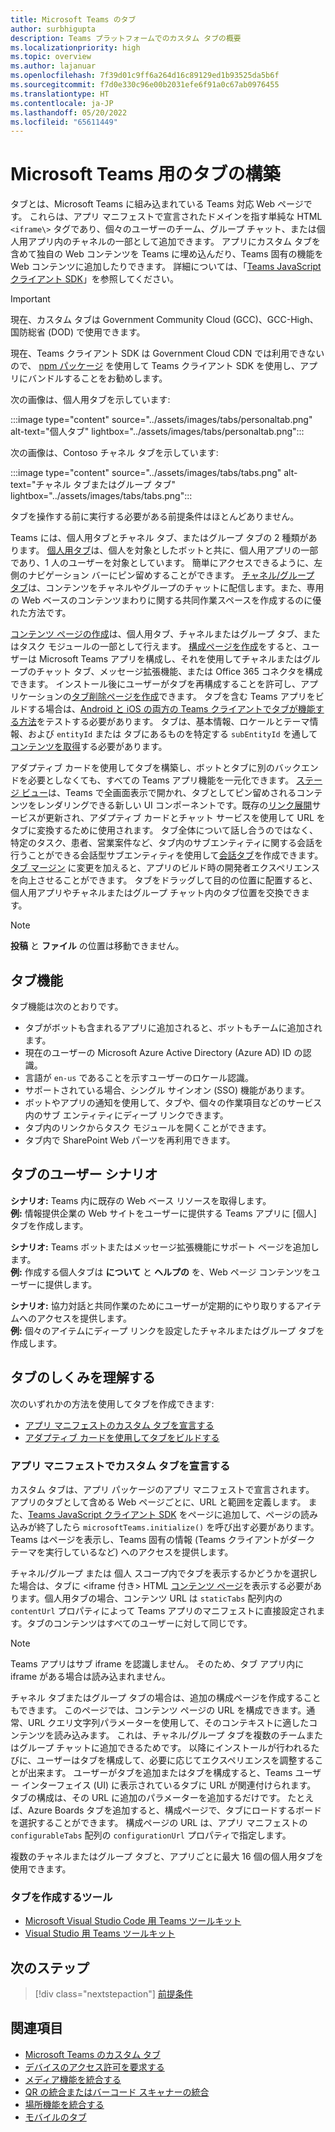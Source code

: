 ```yaml
---
title: Microsoft Teams のタブ
author: surbhigupta
description: Teams プラットフォームでのカスタム タブの概要
ms.localizationpriority: high
ms.topic: overview
ms.author: lajanuar
ms.openlocfilehash: 7f39d01c9ff6a264d16c89129ed1b93525da5b6f
ms.sourcegitcommit: f7d0e330c96e00b2031efe6f91a0c67ab0976455
ms.translationtype: HT
ms.contentlocale: ja-JP
ms.lasthandoff: 05/20/2022
ms.locfileid: "65611449"
---
```

# <a name="build-tabs-for-microsoft-teams"></a>Microsoft Teams 用のタブの構築

タブとは、Microsoft Teams に組み込まれている Teams 対応 Web ページです。 これらは、アプリ マニフェストで宣言されたドメインを指す単純な HTML `<iframe\>` タグであり、個々のユーザーのチーム、グループ チャット、または個人用アプリ内のチャネルの一部として追加できます。 アプリにカスタム タブを含めて独自の Web コンテンツを Teams に埋め込んだり、Teams 固有の機能を Web コンテンツに追加したりできます。 詳細については、「[Teams JavaScript クライアント SDK](/javascript/api/overview/msteams-client)」を参照してください。

> [!IMPORTANT]
> 現在、カスタム タブは Government Community Cloud (GCC)、GCC-High、国防総省 (DOD) で使用できます。
>
> 現在、Teams クライアント SDK は Government Cloud CDN では利用できないので、 [npm パッケージ](https://www.npmjs.com/package/@microsoft/teams-js) を使用して Teams クライアント SDK を使用し、アプリにバンドルすることをお勧めします。

次の画像は、個人用タブを示しています:

:::image type="content" source="../assets/images/tabs/personaltab.png" alt-text="個人タブ" lightbox="../assets/images/tabs/personaltab.png":::

次の画像は、Contoso チャネル タブを示しています:

:::image type="content" source="../assets/images/tabs/tabs.png" alt-text="チャネル タブまたはグループ タブ" lightbox="../assets/images/tabs/tabs.png":::

タブを操作する前に実行する必要がある前提条件はほとんどありません。

Teams には、個人用タブとチャネル タブ、またはグループ タブの 2 種類があります。 [個人用タブ](~/tabs/how-to/create-personal-tab.md)は、個人を対象としたボットと共に、個人用アプリの一部であり、1 人のユーザーを対象としています。 簡単にアクセスできるように、左側のナビゲーション バーにピン留めすることができます。 [チャネル/グループ タブ](~/tabs/how-to/create-channel-group-tab.md)は、コンテンツをチャネルやグループのチャットに配信します。また、専用の Web ベースのコンテンツまわりに関する共同作業スペースを作成するのに優れた方法です。

[コンテンツ ページの作成](~/tabs/how-to/create-tab-pages/content-page.md)は、個人用タブ、チャネルまたはグループ タブ、またはタスク モジュールの一部として行えます。 [構成ページを作成](~/tabs/how-to/create-tab-pages/configuration-page.md)をすると、ユーザーは Microsoft Teams アプリを構成し、それを使用してチャネルまたはグループのチャット タブ、メッセージ拡張機能、または Office 365 コネクタを構成できます。 インストール後にユーザーがタブを再構成することを許可し、アプリケーションの[タブ削除ページを作成](~/tabs/how-to/create-tab-pages/removal-page.md)できます。 タブを含む Teams アプリをビルドする場合は、[Android と iOS の両方の Teams クライアントでタブが機能する方法](~/tabs/design/tabs-mobile.md)をテストする必要があります。 タブは、基本情報、ロケールとテーマ情報、および `entityId` または タブにあるものを特定する `subEntityId` を通して[コンテンツを取得](~/tabs/how-to/access-teams-context.md)する必要があります。

アダプティブ カードを使用してタブを構築し、ボットとタブに別のバックエンドを必要としなくても、すべての Teams アプリ機能を一元化できます。 [ステージ ビュー](~/tabs/tabs-link-unfurling.md)は、Teams で全画面表示で開かれ、タブとしてピン留めされるコンテンツをレンダリングできる新しい UI コンポーネントです。既存の[リンク展開](~/tabs/tabs-link-unfurling.md)サービスが更新され、アダプティブ カードとチャット サービスを使用して URL をタブに変換するために使用されます。 タブ全体について話し合うのではなく、特定のタスク、患者、営業案件など、タブ内のサブエンティティに関する会話を行うことができる会話型サブエンティティを使用して[会話タブ](~/tabs/how-to/conversational-tabs.md)を作成できます。[タブ マージン](~/resources/removing-tab-margins.md) に変更を加えると、アプリのビルド時の開発者エクスペリエンスを向上させることができます。 タブをドラッグして目的の位置に配置すると、個人用アプリやチャネルまたはグループ チャット内のタブ位置を交換できます。

> [!NOTE]
> **投稿** と **ファイル** の位置は移動できません。

## <a name="tab-features"></a>タブ機能

タブ機能は次のとおりです。

* タブがボットも含まれるアプリに追加されると、ボットもチームに追加されます。
* 現在のユーザーの Microsoft Azure Active Directory (Azure AD) ID の認識。
* 言語が `en-us` であることを示すユーザーのロケール認識。
* サポートされている場合、シングル サインオン (SSO) 機能があります。
* ボットやアプリの通知を使用して、タブや、個々の作業項目などのサービス内のサブ エンティティにディープ リンクできます。
* タブ内のリンクからタスク モジュールを開くことができます。
* タブ内で SharePoint Web パーツを再利用できます。

## <a name="tabs-user-scenarios"></a>タブのユーザー シナリオ

**シナリオ:** Teams 内に既存の Web ベース リソースを取得します。 \
**例:** 情報提供企業の Web サイトをユーザーに提供する Teams アプリに [個人] タブを作成します。

**シナリオ:** Teams ボットまたはメッセージ拡張機能にサポート ページを追加します。 \
**例:** 作成する個人タブは **について** と **ヘルプの** を、Web ページ コンテンツをユーザーに提供します。

**シナリオ:** 協力対話と共同作業のためにユーザーが定期的にやり取りするアイテムへのアクセスを提供します。 \
**例:** 個々のアイテムにディープ リンクを設定したチャネルまたはグループ タブを作成します。

## <a name="understand-how-tabs-work"></a>タブのしくみを理解する

次のいずれかの方法を使用してタブを作成できます:

* [アプリ マニフェストのカスタム タブを宣言する](#declare-custom-tab-in-app-manifest)
* [アダプティブ カードを使用してタブをビルドする](~/tabs/how-to/build-adaptive-card-tabs.md)

### <a name="declare-custom-tab-in-app-manifest"></a>アプリ マニフェストでカスタム タブを宣言する

カスタム タブは、アプリ パッケージのアプリ マニフェストで宣言されます。 アプリのタブとして含める Web ページごとに、URL と範囲を定義します。 また、[Teams JavaScript クライアント SDK](/javascript/api/overview/msteams-client) をページに追加して、ページの読み込みが終了したら `microsoftTeams.initialize()` を呼び出す必要があります。 Teams はページを表示し、Teams 固有の情報 (Teams クライアントがダーク テーマを実行しているなど) へのアクセスを提供します。

チャネル/グループ または 個人 スコープ内でタブを表示するかどうかを選択した場合は、タブに <iframe 付き\> HTML [コンテンツ ページ](~/tabs/how-to/create-tab-pages/content-page.md)を表示する必要があります。個人用タブの場合、コンテンツ URL は `staticTabs` 配列内の `contentUrl` プロパティによって Teams アプリのマニフェストに直接設定されます。タブのコンテンツはすべてのユーザーに対して同じです。

> [!Note]
> Teams アプリはサブ iframe を認識しません。 そのため、タブ アプリ内に iframe がある場合は読み込まれません。

チャネル タブまたはグループ タブの場合は、追加の構成ページを作成することもできます。 このページでは、コンテンツ ページの URL を構成できます。通常、URL クエリ文字列パラメーターを使用して、そのコンテキストに適したコンテンツを読み込みます。 これは、チャネル/グループ タブを複数のチームまたはグループ チャットに追加できるためです。 以降にインストールが行われるたびに、ユーザーはタブを構成して、必要に応じてエクスペリエンスを調整することが出来ます。 ユーザーがタブを追加またはタブを構成すると、Teams ユーザー インターフェイス (UI) に表示されているタブに URL が関連付けられます。 タブの構成は、その URL に追加のパラメーターを追加するだけです。 たとえば、Azure Boards タブを追加すると、構成ページで、タブにロードするボードを選択することができます。 構成ページの URL は、アプリ マニフェストの `configurableTabs` 配列の `configurationUrl` プロパティで指定します。

複数のチャネルまたはグループ タブと、アプリごとに最大 16 個の個人用タブを使用できます。

### <a name="tools-to-build-tabs"></a>タブを作成するツール

* [Microsoft Visual Studio Code 用 Teams ツールキット](../toolkit/visual-studio-code-overview.md)
* [Visual Studio 用 Teams ツールキット](../toolkit/visual-studio-overview.md)

## <a name="next-step"></a>次のステップ

> [!div class="nextstepaction"]
> [前提条件](~/tabs/how-to/tab-requirements.md)

## <a name="see-also"></a>関連項目

* [Microsoft Teams のカスタム タブ](/microsoftteams/built-in-custom-tabs#develop-custom-tabs)
* [デバイスのアクセス許可を要求する](../concepts/device-capabilities/native-device-permissions.md)
* [メディア機能を統合する](../concepts/device-capabilities/mobile-camera-image-permissions.md)
* [QR の統合またはバーコード スキャナーの統合](../concepts/device-capabilities/qr-barcode-scanner-capability.md)
* [場所機能を統合する](../concepts/device-capabilities/location-capability.md)
* [モバイルのタブ](design/tabs-mobile.md#tabs-on-mobile)
